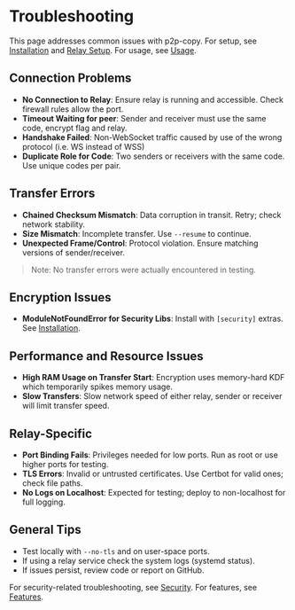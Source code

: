 # Troubleshooting

This page addresses common issues with p2p-copy. For setup, see [Installation](./installation.md) and [Relay Setup](./relay.md). For usage, see [Usage](./usage.md).

## Connection Problems

- **No Connection to Relay**: Ensure relay is running and accessible. Check firewall rules allow the port.
- **Timeout Waiting for peer**: Sender and receiver must use the same code, encrypt flag and relay.
- **Handshake Failed**: Non-WebSocket traffic caused by use of the wrong protocol (i.e. WS instead of WSS)
- **Duplicate Role for Code**: Two senders or receivers with the same code. Use unique codes per pair.

## Transfer Errors

- **Chained Checksum Mismatch**: Data corruption in transit. Retry; check network stability.
- **Size Mismatch**: Incomplete transfer. Use `--resume` to continue.
- **Unexpected Frame/Control**: Protocol violation. Ensure matching versions of sender/receiver.
>Note: No transfer errors were actually encountered in testing.

## Encryption Issues

- **ModuleNotFoundError for Security Libs**: Install with `[security]` extras. See [Installation](./installation.md).

## Performance and Resource Issues

- **High RAM Usage on Transfer Start**: Encryption uses memory-hard KDF which temporarily spikes memory usage.
- **Slow Transfers**: Slow network speed of either relay, sender or receiver will limit transfer speed. 

## Relay-Specific

- **Port Binding Fails**: Privileges needed for low ports. Run as root or use higher ports for testing.
- **TLS Errors**: Invalid or untrusted certificates. Use Certbot for valid ones; check file paths.
- **No Logs on Localhost**: Expected for testing; deploy to non-localhost for full logging.

## General Tips

- Test locally with `--no-tls` and on user-space ports.
- If using a relay service check the system logs (systemd status).
- If issues persist, review code or report on GitHub.

For security-related troubleshooting, see [Security](./security.md). For features, see [Features](./features.md).

